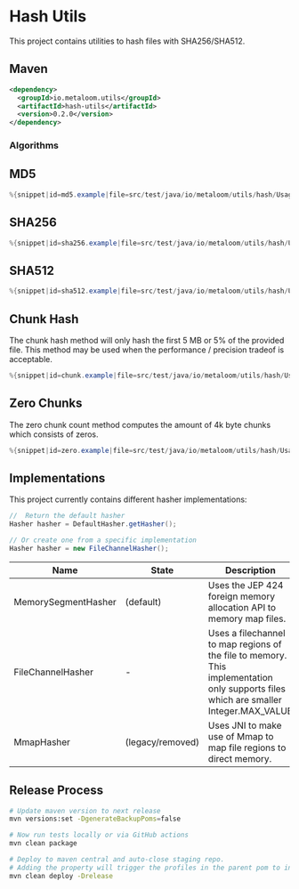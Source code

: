 # Hash Utils

This project contains utilities to hash files with SHA256/SHA512.


## Maven

```xml
<dependency>
  <groupId>io.metaloom.utils</groupId>
  <artifactId>hash-utils</artifactId>
  <version>0.2.0</version>
</dependency>
```

### Algorithms

## MD5

```java
%{snippet|id=md5.example|file=src/test/java/io/metaloom/utils/hash/UsageExampleTest.java}
```

## SHA256

```java
%{snippet|id=sha256.example|file=src/test/java/io/metaloom/utils/hash/UsageExampleTest.java}
```

## SHA512

```java
%{snippet|id=sha512.example|file=src/test/java/io/metaloom/utils/hash/UsageExampleTest.java}
```

## Chunk Hash

The chunk hash method will only hash the first 5 MB or 5% of the provided file. This method may be used when the performance / precision tradeof is acceptable.

```java
%{snippet|id=chunk.example|file=src/test/java/io/metaloom/utils/hash/UsageExampleTest.java}
```

## Zero Chunks

The zero chunk count method computes the amount of 4k byte chunks which consists of zeros.

```java
%{snippet|id=zero.example|file=src/test/java/io/metaloom/utils/hash/UsageExampleTest.java}
```

## Implementations

This project currently contains different hasher implementations:

```java
//  Return the default hasher
Hasher hasher = DefaultHasher.getHasher();

// Or create one from a specific implementation
Hasher hasher = new FileChannelHasher();
```

| Name                   | State             |            Description  |
|------------------------|-------------------|-------------------------|
| MemorySegmentHasher    | (default)         | Uses the JEP 424 foreign memory allocation API to memory map files.              
| FileChannelHasher      | -                 | Uses a filechannel to map regions of the file to memory. This implementation only supports files which are smaller Integer.MAX_VALUE  |
| MmapHasher             | (legacy/removed)  | Uses JNI to make use of Mmap to map file regions to direct memory.                                                                    |


## Release Process

```bash
# Update maven version to next release
mvn versions:set -DgenerateBackupPoms=false

# Now run tests locally or via GitHub actions
mvn clean package

# Deploy to maven central and auto-close staging repo. 
# Adding the property will trigger the profiles in the parent pom to include gpg,javadoc...
mvn clean deploy -Drelease
```
